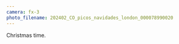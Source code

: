 ```yaml
---
camera: fx-3
photo_filename: 202402_CO_picos_navidades_london_000078990020
---
```


Christmas time.

